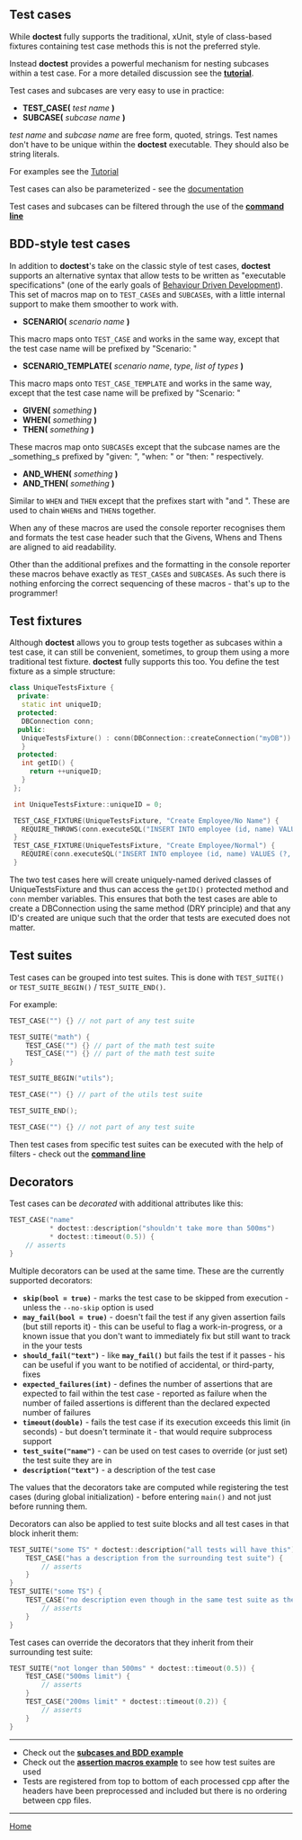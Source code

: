 ## Test cases

While **doctest** fully supports the traditional, xUnit, style of class-based fixtures containing test case methods this is not the preferred style.

Instead **doctest** provides a powerful mechanism for nesting subcases within a test case. For a more detailed discussion see the [**tutorial**](tutorial.md#test-cases-and-subcases).

Test cases and subcases are very easy to use in practice:

* **TEST_CASE(** _test name_ **)**
* **SUBCASE(** _subcase name_ **)**

_test name_ and _subcase name_ are free form, quoted, strings. Test names don't have to be unique within the **doctest** executable. They should also be string literals.

For examples see the [Tutorial](tutorial.md)

Test cases can also be parameterized - see the [documentation](parameterized-tests.md)

Test cases and subcases can be filtered through the use of the [**command line**](commandline.md)

## BDD-style test cases

In addition to **doctest**'s take on the classic style of test cases, **doctest** supports an alternative syntax that allow tests to be written as "executable specifications" (one of the early goals of [Behaviour Driven Development](http://dannorth.net/introducing-bdd/)). This set of macros map on to ```TEST_CASE```s and ```SUBCASE```s, with a little internal support to make them smoother to work with.

* **SCENARIO(** _scenario name_ **)**

This macro maps onto ```TEST_CASE``` and works in the same way, except that the test case name will be prefixed by "Scenario: "

* **SCENARIO_TEMPLATE(** _scenario name_, _type_, _list of types_ **)**

This macro maps onto ```TEST_CASE_TEMPLATE``` and works in the same way, except that the test case name will be prefixed by "Scenario: "

* **GIVEN(** _something_ **)**
* **WHEN(** _something_ **)**
* **THEN(** _something_ **)**

These macros map onto ```SUBCASE```s except that the subcase names are the _something_s prefixed by "given: ", "when: " or "then: " respectively.

* **AND_WHEN(** _something_ **)**
* **AND_THEN(** _something_ **)**

Similar to ```WHEN``` and ```THEN``` except that the prefixes start with "and ". These are used to chain ```WHEN```s and ```THEN```s together.

When any of these macros are used the console reporter recognises them and formats the test case header such that the Givens, Whens and Thens are aligned to aid readability.

Other than the additional prefixes and the formatting in the console reporter these macros behave exactly as ```TEST_CASE```s and ```SUBCASE```s. As such there is nothing enforcing the correct sequencing of these macros - that's up to the programmer!

## Test fixtures

Although **doctest** allows you to group tests together as subcases within a test case, it can still be convenient, sometimes, to group them using a more traditional test fixture. **doctest** fully supports this too. You define the test fixture as a simple structure:

```c++
class UniqueTestsFixture {
  private:
   static int uniqueID;
  protected:
   DBConnection conn;
  public:
   UniqueTestsFixture() : conn(DBConnection::createConnection("myDB")) {
   }
  protected:
   int getID() {
     return ++uniqueID;
   }
 };

 int UniqueTestsFixture::uniqueID = 0;

 TEST_CASE_FIXTURE(UniqueTestsFixture, "Create Employee/No Name") {
   REQUIRE_THROWS(conn.executeSQL("INSERT INTO employee (id, name) VALUES (?, ?)", getID(), ""));
 }
 TEST_CASE_FIXTURE(UniqueTestsFixture, "Create Employee/Normal") {
   REQUIRE(conn.executeSQL("INSERT INTO employee (id, name) VALUES (?, ?)", getID(), "Joe Bloggs"));
 }
```

The two test cases here will create uniquely-named derived classes of UniqueTestsFixture and thus can access the `getID()` protected method and `conn` member variables. This ensures that both the test cases are able to create a DBConnection using the same method (DRY principle) and that any ID's created are unique such that the order that tests are executed does not matter.

## Test suites

Test cases can be grouped into test suites. This is done with ```TEST_SUITE()``` or ```TEST_SUITE_BEGIN()``` / ```TEST_SUITE_END()```.

For example:

```c++
TEST_CASE("") {} // not part of any test suite

TEST_SUITE("math") {
    TEST_CASE("") {} // part of the math test suite
    TEST_CASE("") {} // part of the math test suite
}

TEST_SUITE_BEGIN("utils");

TEST_CASE("") {} // part of the utils test suite

TEST_SUITE_END();

TEST_CASE("") {} // not part of any test suite
```

Then test cases from specific test suites can be executed with the help of filters - check out the [**command line**](commandline.md)

## Decorators

Test cases can be *decorated* with additional attributes like this:

```c++
TEST_CASE("name"
          * doctest::description("shouldn't take more than 500ms")
          * doctest::timeout(0.5)) {
    // asserts
}
```

Multiple decorators can be used at the same time. These are the currently supported decorators:

- **```skip(bool = true)```** - marks the test case to be skipped from execution - unless the ```--no-skip``` option is used
- **```may_fail(bool = true)```** - doesn't fail the test if any given assertion fails (but still reports it) - this can be useful to flag a work-in-progress, or a known issue that you don't want to immediately fix but still want to track in the your tests
- **```should_fail("text")```** - like **```may_fail()```** but fails the test if it passes - his can be useful if you want to be notified of accidental, or third-party, fixes
- **```expected_failures(int)```** - defines the number of assertions that are expected to fail within the test case - reported as failure when the number of failed assertions is different than the declared expected number of failures
- **```timeout(double)```** - fails the test case if its execution exceeds this limit (in seconds) - but doesn't terminate it - that would require subprocess support
- **```test_suite("name")```** - can be used on test cases to override (or just set) the test suite they are in
- **```description("text")```** - a description of the test case

The values that the decorators take are computed while registering the test cases (during global initialization) - before entering ```main()``` and not just before running them.

Decorators can also be applied to test suite blocks and all test cases in that block inherit them:

```c++
TEST_SUITE("some TS" * doctest::description("all tests will have this")) {
    TEST_CASE("has a description from the surrounding test suite") {
        // asserts
    }
}
TEST_SUITE("some TS") {
    TEST_CASE("no description even though in the same test suite as the one above") {
        // asserts
    }
}
```

Test cases can override the decorators that they inherit from their surrounding test suite:

```c++
TEST_SUITE("not longer than 500ms" * doctest::timeout(0.5)) {
    TEST_CASE("500ms limit") {
        // asserts
    }
    TEST_CASE("200ms limit" * doctest::timeout(0.2)) {
        // asserts
    }
}
```

------

- Check out the [**subcases and BDD example**](../../examples/all_features/subcases.cpp)
- Check out the [**assertion macros example**](../../examples/all_features/assertion_macros.cpp) to see how test suites are used
- Tests are registered from top to bottom of each processed cpp after the headers have been preprocessed and included but there is no ordering between cpp files.

---------------

[Home](readme.md#reference)
